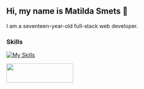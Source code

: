 ## Hi, my name is Matilda Smets 🙌

I am a seventeen-year-old full-stack web developer.

### Skills
[![My Skills](https://skillicons.dev/icons?i=html,bootstrap,css,js,php,mysql,py,cs,cpp&theme=dark)](https://skillicons.dev)

<a href="https://tilto.nl/cases"><img src="https://tilto.nl/assets/img/github.png" align="left" height="50" width="175" ></a>


